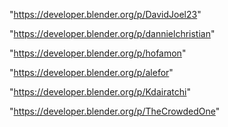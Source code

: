 "https://developer.blender.org/p/DavidJoel23"

"https://developer.blender.org/p/dannielchristian"

"https://developer.blender.org/p/hofamon"

"https://developer.blender.org/p/alefor"

"https://developer.blender.org/p/Kdairatchi"

 
"https://developer.blender.org/p/TheCrowdedOne"


 
